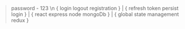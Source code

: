 > password - 123
\n
> { login logout registration } | { refresh token persist login } | { react express node mongoDb } | { global state management redux }
